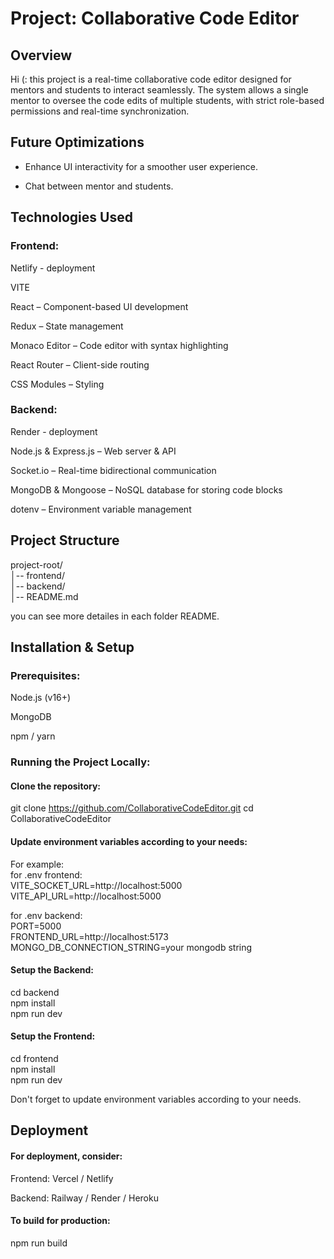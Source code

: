# Project: Collaborative Code Editor

## Overview

Hi (: this project is a real-time collaborative code editor designed for mentors and students to interact seamlessly. The system allows a single mentor to oversee the code edits of multiple students, with strict role-based permissions and real-time synchronization.

## Future Optimizations

- Enhance UI interactivity for a smoother user experience.

- Chat between mentor and students.

## Technologies Used

### Frontend:
Netlify - deployment

VITE

React – Component-based UI development

Redux – State management

Monaco Editor – Code editor with syntax highlighting

React Router – Client-side routing

CSS Modules – Styling

### Backend:
Render - deployment

Node.js & Express.js – Web server & API

Socket.io – Real-time bidirectional communication

MongoDB & Mongoose – NoSQL database for storing code blocks

dotenv – Environment variable management

## Project Structure  

project-root/  
│-- frontend/       
│-- backend/         
│-- README.md         

you can see more detailes in each folder README.

## Installation & Setup  

### Prerequisites:  

Node.js (v16+)  

MongoDB  

npm / yarn  

### Running the Project Locally:
#### Clone the repository:  

git clone https://github.com/CollaborativeCodeEditor.git
cd CollaborativeCodeEditor

#### Update environment variables according to your needs:  
For example:  
for .env frontend:  
VITE_SOCKET_URL=http://localhost:5000  
VITE_API_URL=http://localhost:5000    

for .env backend:  
PORT=5000  
FRONTEND_URL=http://localhost:5173  
MONGO_DB_CONNECTION_STRING=your mongodb string  

#### Setup the Backend:  

cd backend  
npm install    
npm run dev    

#### Setup the Frontend:  

cd frontend  
npm install  
npm run dev  

Don't forget to update environment variables according to your needs.  

## Deployment

#### For deployment, consider:  

Frontend: Vercel / Netlify  

Backend: Railway / Render / Heroku  

#### To build for production:  

npm run build

